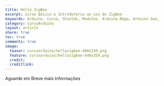 ```yaml
---
title: Hello ZigBee
excerpt: Curso Básico e Introdutório ao uso do ZigBee
keywords: Arduino, Curso, Shields, Modulos, Arduino Mega, Arduino Due, Arduino Uno, ZigBee, 802.15.4, 802.11, WiFi, Wireless
category: CursoArduino
layout: article
share: true
toc: true
comments: true
image:
  teaser: cursoarduino/hellozigbee-400x250.png
  feature: cursoarduino/hellozigbee-640x359.png
  credit: 
  creditlink: 
---
```

Aguarde em Breve mais Informações
